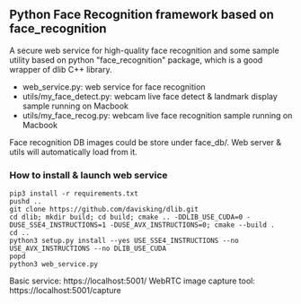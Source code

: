 ## Python Face Recognition framework based on face_recognition

A secure web service for high-quality face recognition and some sample utility based on python "face_recognition" package, which is a good wrapper of dlib C++ library.

* web_service.py: web service for face recognition
* utils/my_face_detect.py: webcam live face detect & landmark display sample running on Macbook
* utils/my_face_recog.py: webcam live face recognition sample running on Macbook

Face recognition DB images could be store under face_db/. Web server & utils will automatically load from it.

### How to install & launch web service
```shell
pip3 install -r requirements.txt
pushd ..
git clone https://github.com/davisking/dlib.git
cd dlib; mkdir build; cd build; cmake .. -DDLIB_USE_CUDA=0 -DUSE_SSE4_INSTRUCTIONS=1 -DUSE_AVX_INSTRUCTIONS=0; cmake --build .
cd ..
python3 setup.py install --yes USE_SSE4_INSTRUCTIONS --no USE_AVX_INSTRUCTIONS --no DLIB_USE_CUDA
popd
python3 web_service.py
```
Basic service: https://localhost:5001/
WebRTC image capture tool: https://localhost:5001/capture

